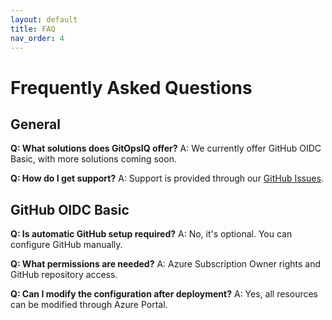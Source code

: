 ```yaml
---
layout: default
title: FAQ
nav_order: 4
---
```


# Frequently Asked Questions

## General

**Q: What solutions does GitOpsIQ offer?**
A: We currently offer GitHub OIDC Basic, with more solutions coming soon.

**Q: How do I get support?**
A: Support is provided through our [GitHub Issues](https://github.com/gitopsiq/support/issues).

## GitHub OIDC Basic

**Q: Is automatic GitHub setup required?**
A: No, it's optional. You can configure GitHub manually.

**Q: What permissions are needed?**
A: Azure Subscription Owner rights and GitHub repository access.

**Q: Can I modify the configuration after deployment?**
A: Yes, all resources can be modified through Azure Portal.
